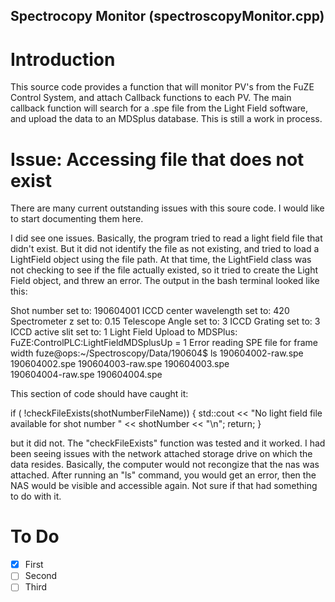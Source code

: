 ## Spectrocopy Monitor (spectroscopyMonitor.cpp)

# Introduction

This source code provides a function that will monitor PV's from the FuZE Control System, and attach Callback functions to each PV. The main callback function will search for a .spe file from the Light Field software, and upload the data to an MDSplus database. This is still a work in process.

# Issue: Accessing file that does not exist

There are many current outstanding issues with this soure code. I would like to start documenting them here.

I did see one issues.  Basically, the program tried to read a light field file that didn't exist. But it did not identify the file as not existing, and tried to load a LightField object using the file path. At that time, the LightField class was not checking to see if the file actually existed, so it tried to create the Light Field object, and threw an error. The output in the bash terminal looked like this:

Shot number set to: 190604001
ICCD center wavelength set to: 420
Spectrometer z set to: 0.15
Telescope Angle set to: 3 
ICCD Grating set to: 3
ICCD active slit set to: 1
Light Field Upload to MDSPlus: FuZE:ControlPLC:LightFieldMDSplusUp = 1
Error reading SPE file for frame width
fuze@ops:~/Spectroscopy/Data/190604$ ls
190604002-raw.spe  190604002.spe  190604003-raw.spe  190604003.spe  
190604004-raw.spe  190604004.spe

This section of code should have caught it:

if ( !checkFileExists(shotNumberFileName)) {
  std::cout << "No light field file available for shot number "
     << shotNumber << "\n";
  return;
}

but it did not. The "checkFileExists" function was tested and it worked. I had been seeing issues with the network attached storage drive on which the data resides. Basically, the computer would not recongize that the nas was attached. After running an "ls" command, you would get an error, then the NAS would be visible and accessible again. Not sure if that had something to do with it.

# To Do

- [x] First
- [ ] Second
- [ ] Third